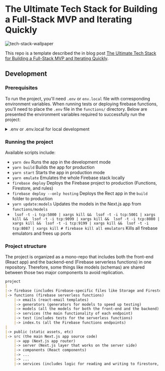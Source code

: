 # The Ultimate Tech Stack for Building a Full-Stack MVP and Iterating Quickly
![tech-stack-wallpaper](https://github.com/MartinXPN/nextjs-firebase-mui-starter/assets/16335716/e327c878-4b78-4b7d-9caf-67b8d34977e8)

This repo is a template described the in blog post 
[The Ultimate Tech Stack for Building a Full-Stack MVP and Iterating Quickly](https://dev.to/martinxpn/the-ultimate-tech-stack-for-building-a-full-stack-mvp-and-iterating-quickly-1gd6-temp-slug-5348001?preview=31a392f065401ab7f41f06b466b87548defe1bc7765bfb5aa5d0712d417372bf4be5e4d338070d0613a707e0d24bfd472c1a614c81100bb30fc9a98a).

## Development

### Prerequisites
To run the project, you'll need `.env` or `env.local` file with corresponding environment variables.
When running tests or deploying firebase functions, you'll need to place the `.env` file in the `functions/` directory.
Below are presented the environment variables required to successfully run the project:

<details>
<summary>.env or .env.local for local development</summary>

```markdown
PRIVATE_FIREBASE_CLIENT_EMAIL=xxxx@yyyy.iam.gserviceaccount.com
NEXT_PUBLIC_FIREBASE_PUBLIC_API_KEY=
NEXT_PUBLIC_FIREBASE_AUTH_DOMAIN=
NEXT_PUBLIC_FIREBASE_DATABASE_URL=
NEXT_PUBLIC_FIREBASE_STORAGE_BUCKET=
NEXT_PUBLIC_FIREBASE_PROJECT_ID=
NEXT_PUBLIC_FIREBASE_MESSAGING_SENDER_ID=
NEXT_PUBLIC_FIREBASE_APP_ID=
NEXT_PUBLIC_FIREBASE_MEASUREMENT_ID=
NEXT_PUBLIC_RECAPTCHA_KEY=

# https://github.com/vercel/vercel/issues/749#issuecomment-707515089
PRIVATE_FIREBASE_PRIVATE_KEY_ID=
PRIVATE_FIREBASE_PRIVATE_KEY='"-----BEGIN PRIVATE KEY-----\n.....==\n-----END PRIVATE KEY-----\n"'

# Secrets used to sign cookies (2 random strings of your choice)
COOKIE_SECRET_CURRENT=
COOKIE_SECRET_PREVIOUS=
NEXT_PUBLIC_COOKIE_SECURE=false # set to true in HTTPS environment

# Secrets used to sign cookies.
COOKIE_SECRET_CURRENT=
COOKIE_SECRET_PREVIOUS=
NEXT_PUBLIC_COOKIE_SECURE=false # set to true in HTTPS environment

# Firebase Functions
RESEND_API_KEY=

# Sentry (error reporting and monitoring)
NEXT_PUBLIC_SENTRY_DSN=
NEXT_PUBLIC_SENTRY_ORG=
NEXT_PUBLIC_SENTRY_PROJECT=

# Local development
HOST=local
GOOGLE_APPLICATION_CREDENTIALS=/absolute/path/to/firebase-test-key.json
```

</details>


### Running the project
Available scripts include:
* `yarn dev` Runs the app in the development mode
* `yarn build` Builds the app for production
* `yarn start` Starts the app in production mode
* `yarn emulate` Emulates the whole Firebase stack locally
* `firebase deploy` Deploys the Firebase project to production (Functions, Firestore, and rules)
* `firebase deploy --only hosting` Deploys the Rect app in the `build` folder to production
* `yarn update:models` Updates the models in the Next.js app from `functions/models`
* ` lsof -t -i tcp:5000 | xargs kill &&  lsof -t -i tcp:5001 | xargs kill &&  lsof -t -i tcp:9099 | xargs kill &&  lsof -t -i tcp:8080 | xargs kill &&  lsof -t -i tcp:9199 | xargs kill &&  lsof -t -i tcp:8087 | xargs kill # firebase kill all emulators` Kills all firebase emulators and frees up ports

### Project structure
The project is organized as a mono-repo that includes both the front-end (React app) and the backend-end (Firebase serverless functions)
in one repository. Therefore, some things like models (schemas) are shared between those two major components to avoid replication.

```markdown
project
|
|-> firebase (includes Firebase-specific files like Storage and Firestore rules and Firestore indexes)
|-> functions (firebase serverless functions)
    |-> emails (react-email templates)
    |-> generators (generators for models to speed up testing)
    |-> models (all the models for both the front-end and the backend)
    |-> services (the main functionality of each endpoint)
    |-> test (includes tests for the serverless functions)
    |-> index.ts (all the Firebase functions endpoints)
|
|-> public (static assets, etc)
|-> src (the main Next.js app source code)
    |-> app (Next.js app router)
    |-> server (Next.js layer that works on the server side)
    |-> components (React components)
    |-> ...
    |-> ...
    |-> services (includes logic for reading and writing to firestore, connecting to firebase functions, uploading files, etc)
```
